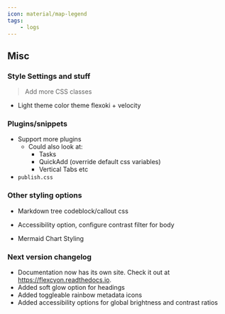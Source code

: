 ```yaml
---
icon: material/map-legend
tags:
    - logs
---
```


## Misc

### Style Settings and stuff
> Add more CSS classes

- Light theme color theme flexoki + velocity


### Plugins/snippets
- Support more plugins
  - Could also look at:
    - Tasks
    <!-- - Excalidraw (too difficult to style) -->
    - QuickAdd (override default css variables)
    - Vertical Tabs etc
- `publish.css`

### Other styling options
- Markdown tree codeblock/callout css

- Accessibility option, configure contrast filter for body

- Mermaid Chart Styling
<!-- - [ ] PDF export styling (class select). Not happening when it is impossible to debug -->

### Next version changelog
- Documentation now has its own site. Check it out at https://flexcyon.readthedocs.io.
- Added soft glow option for headings
- Added toggleable rainbow metadata icons
- Added accessibility options for global brightness and contrast ratios